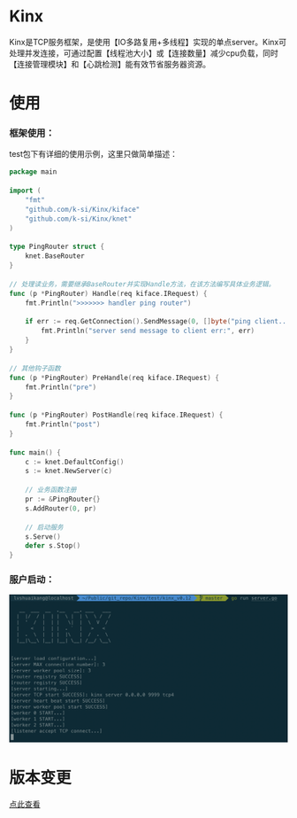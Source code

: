 # Kinx

Kinx是TCP服务框架，是使用【IO多路复用+多线程】实现的单点server。Kinx可处理并发连接，可通过配置【线程池大小】或【连接数量】减少cpu负载，同时【连接管理模块】和【心跳检测】能有效节省服务器资源。

# 使用

### 框架使用：

test包下有详细的使用示例，这里只做简单描述：
```go
package main

import (
	"fmt"
	"github.com/k-si/Kinx/kiface"
	"github.com/k-si/Kinx/knet"
)

type PingRouter struct {
	knet.BaseRouter
}

// 处理读业务，需要继承BaseRouter并实现Handle方法，在该方法编写具体业务逻辑。
func (p *PingRouter) Handle(req kiface.IRequest) {
	fmt.Println(">>>>>>> handler ping router")

	if err := req.GetConnection().SendMessage(0, []byte("ping client...")); err != nil {
		fmt.Println("server send message to client err:", err)
	}
}

// 其他钩子函数
func (p *PingRouter) PreHandle(req kiface.IRequest) {
	fmt.Println("pre")
}

func (p *PingRouter) PostHandle(req kiface.IRequest) {
	fmt.Println("post")
}

func main() {
	c := knet.DefaultConfig()
	s := knet.NewServer(c)

	// 业务函数注册
	pr := &PingRouter{}
	s.AddRouter(0, pr)
	
	// 启动服务
	s.Serve()
	defer s.Stop()
}
```

### 服户启动：
![avatar](img/kinx使用.png)

# 版本变更

[点此查看](https://github.com/k-si/Kinx/blob/master/version_change.md)



